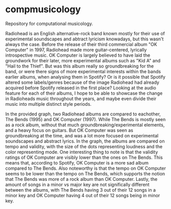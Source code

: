 # compmusicology
Repository for computational musicology.

Radiohead is an English alternative-rock band known mostly for their use of experimental soundscapes and abtract lyricism knowadays, but this wasn't always the case. Before the release of their third commercial album "OK Computer" in 1997, Radiohead made more guitar-centered, lyrically introspective music. OK Computer is largely believed to have laid the groundwork for their later, more experimental albums such as "Kid A" and "Hail to the Thief".
But was this album really so groundbreaking for the band, or were there signs of more experimental interests within the bands earlier albums, when analysing them in Spotify? Or is it possible that Spotify altered some labels/genres because of the image Radiohead had already acquired before Spotify released in the first place? Looking at the audio feature for each of their albums, I hope to be able to showcase the change in Radioheads music throughout the years, and maybe even divide their music into multiple distinct style periods.

In the provided graph, two Radiohead albums are compared to eachother, The Bends (1995) and OK Computer (1997). While The Bends is mostly seen as a rock album, without that much groundbreaking/experimental elements, and a heavy focus on guitars. But OK Computer was seen as groundbreaking at the time, and was a lot more focused on experimental soundscapes and abstract lyrics. In the graph, the albums are compared on tempo and validity, with the size of the dots representing loudness and the color representing mode.
One interesting thing to note is that the validity ratings of OK Computer are visibly lower than the ones on The Bends. This means that, according to Spotify, OK Computer is a more sad album compared to The Bends. Also noteworthy is that the tempo on OK Computer seems to be lower than the tempo on The Bends, which supports the notion that The Bends was more of a rock album than OK Computer. Lastly, the amount of songs in a minor vs major key are not significally different between the albums, with The Bends having 3 out of their 12 songs in a minor key and OK Computer having 4 out of their 12 songs being in minor key.
